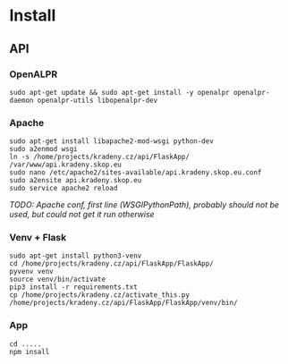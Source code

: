 # Install

## API

### OpenALPR
```
sudo apt-get update && sudo apt-get install -y openalpr openalpr-daemon openalpr-utils libopenalpr-dev
```

### Apache
```
sudo apt-get install libapache2-mod-wsgi python-dev
sudo a2enmod wsgi
ln -s /home/projects/kradeny.cz/api/FlaskApp/ /var/www/api.kradeny.skop.eu
sudo nano /etc/apache2/sites-available/api.kradeny.skop.eu.conf
sudo a2ensite api.kradeny.skop.eu
sudo service apache2 reload
```

*TODO: Apache conf, first line (WSGIPythonPath), probably should not be used, but could not get it run otherwise*

### Venv + Flask
```
sudo apt-get install python3-venv
cd /home/projects/kradeny.cz/api/FlaskApp/FlaskApp/
pyvenv venv
source venv/bin/activate
pip3 install -r requirements.txt
cp /home/projects/kradeny.cz/activate_this.py /home/projects/kradeny.cz/api/FlaskApp/FlaskApp/venv/bin/

```

### App
```
cd .....
npm insall

```
